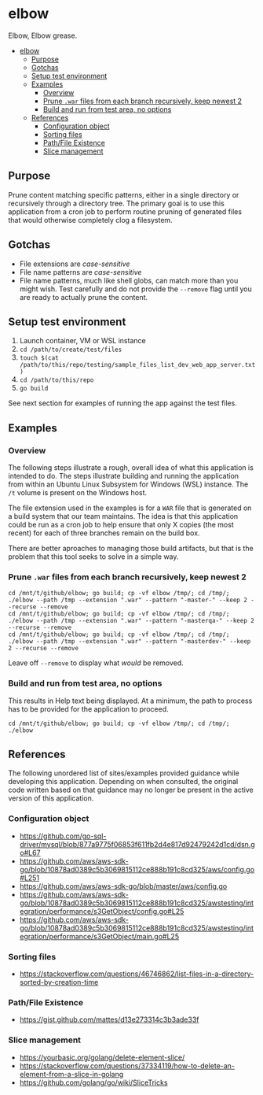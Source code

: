 # elbow

Elbow, Elbow grease.

- [elbow](#elbow)
  - [Purpose](#purpose)
  - [Gotchas](#gotchas)
  - [Setup test environment](#setup-test-environment)
  - [Examples](#examples)
    - [Overview](#overview)
    - [Prune `.war` files from each branch recursively, keep newest 2](#prune-war-files-from-each-branch-recursively-keep-newest-2)
    - [Build and run from test area, no options](#build-and-run-from-test-area-no-options)
  - [References](#references)
    - [Configuration object](#configuration-object)
    - [Sorting files](#sorting-files)
    - [Path/File Existence](#pathfile-existence)
    - [Slice management](#slice-management)

## Purpose

Prune content matching specific patterns, either in a single directory or
recursively through a directory tree. The primary goal is to use this
application from a cron job to perform routine pruning of generated files that
would otherwise completely clog a filesystem.

## Gotchas

- File extensions are *case-sensitive*
- File name patterns are *case-sensitive*
- File name patterns, much like shell globs, can match more than you might
  wish. Test carefully and do not provide the `--remove` flag until you are
  ready to actually prune the content.

## Setup test environment

1. Launch container, VM or WSL instance
1. `cd /path/to/create/test/files`
1. `touch $(cat /path/to/this/repo/testing/sample_files_list_dev_web_app_server.txt)`
1. `cd /path/to/this/repo`
1. `go build`

See next section for examples of running the app against the test files.

## Examples

### Overview

The following steps illustrate a rough, overall idea of what this application
is intended to do. The steps illustrate building and running the application
from within an Ubuntu Linux Subsystem for Windows (WSL) instance. The `/t`
volume is present on the Windows host.

The file extension used in the examples is for a `WAR` file that is generated
on a build system that our team maintains. The idea is that this application
could be run as a cron job to help ensure that only X copies (the most recent)
for each of three branches remain on the build box.

There are better aproaches to managing those build artifacts, but that is the
problem that this tool seeks to solve in a simple way.

### Prune `.war` files from each branch recursively, keep newest 2

```ShellSession
cd /mnt/t/github/elbow; go build; cp -vf elbow /tmp/; cd /tmp/; ./elbow --path /tmp --extension ".war" --pattern "-master-" --keep 2 --recurse --remove
cd /mnt/t/github/elbow; go build; cp -vf elbow /tmp/; cd /tmp/; ./elbow --path /tmp --extension ".war" --pattern "-masterqa-" --keep 2 --recurse --remove
cd /mnt/t/github/elbow; go build; cp -vf elbow /tmp/; cd /tmp/; ./elbow --path /tmp --extension ".war" --pattern "-masterdev-" --keep 2 --recurse --remove
```

Leave off `--remove` to display what *would* be removed.

### Build and run from test area, no options

This results in Help text being displayed. At a minimum, the path to process
has to be provided for the application to proceed.

```ShellSession
cd /mnt/t/github/elbow; go build; cp -vf elbow /tmp/; cd /tmp/; ./elbow
```

## References

The following unordered list of sites/examples provided guidance while
developing this application. Depending on when consulted, the original code
written based on that guidance may no longer be present in the active version
of this application.

### Configuration object

- <https://github.com/go-sql-driver/mysql/blob/877a9775f06853f611fb2d4e817d92479242d1cd/dsn.go#L67>
- <https://github.com/aws/aws-sdk-go/blob/10878ad0389c5b3069815112ce888b191c8cd325/aws/config.go#L251>
- <https://github.com/aws/aws-sdk-go/blob/master/aws/config.go>
- <https://github.com/aws/aws-sdk-go/blob/10878ad0389c5b3069815112ce888b191c8cd325/awstesting/integration/performance/s3GetObject/config.go#L25>
- <https://github.com/aws/aws-sdk-go/blob/10878ad0389c5b3069815112ce888b191c8cd325/awstesting/integration/performance/s3GetObject/main.go#L25>

### Sorting files

- <https://stackoverflow.com/questions/46746862/list-files-in-a-directory-sorted-by-creation-time>

### Path/File Existence

- <https://gist.github.com/mattes/d13e273314c3b3ade33f>

### Slice management

- <https://yourbasic.org/golang/delete-element-slice/>
- <https://stackoverflow.com/questions/37334119/how-to-delete-an-element-from-a-slice-in-golang>
- <https://github.com/golang/go/wiki/SliceTricks>
